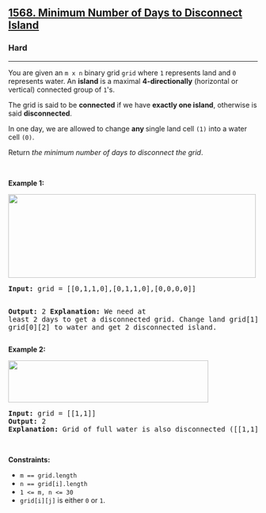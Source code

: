 <h2><a href="https://leetcode.com/problems/minimum-number-of-days-to-disconnect-island/">1568. Minimum Number of Days to Disconnect Island</a></h2><h3>Hard</h3><hr><div bis_skin_checked="1"><p>You are given an <code>m x n</code> binary grid <code>grid</code> where <code>1</code> represents land and <code>0</code> represents water. An <strong>island</strong> is a maximal <strong>4-directionally</strong> (horizontal or vertical) connected group of <code>1</code>'s.</p>

<p>The grid is said to be <strong>connected</strong> if we have <strong>exactly one island</strong>, otherwise is said <strong>disconnected</strong>.</p>

<p>In one day, we are allowed to change <strong>any </strong>single land cell <code>(1)</code> into a water cell <code>(0)</code>.</p>

<p>Return <em>the minimum number of days to disconnect the grid</em>.</p>

<p>&nbsp;</p>
<p><strong class="example">Example 1:</strong></p>
<img alt="" src="https://assets.leetcode.com/uploads/2021/12/24/land1.jpg" style="width: 500px; height: 169px;">
<pre><strong>Input:</strong> grid = [[0,1,1,0],[0,1,1,0],[0,0,0,0]]

<strong>Output:</strong> 2
<strong>Explanation:</strong> We need at least 2 days to get a disconnected grid.
Change land grid[1][1] and grid[0][2] to water and get 2 disconnected island.
</pre>

<p><strong class="example">Example 2:</strong></p>
<img alt="" src="https://assets.leetcode.com/uploads/2021/12/24/land2.jpg" style="width: 404px; height: 85px;">
<pre><strong>Input:</strong> grid = [[1,1]]
<strong>Output:</strong> 2
<strong>Explanation:</strong> Grid of full water is also disconnected ([[1,1]] -&gt; [[0,0]]), 0 islands.
</pre>

<p>&nbsp;</p>
<p><strong>Constraints:</strong></p>

<ul>
	<li><code>m == grid.length</code></li>
	<li><code>n == grid[i].length</code></li>
	<li><code>1 &lt;= m, n &lt;= 30</code></li>
	<li><code>grid[i][j]</code> is either <code>0</code> or <code>1</code>.</li>
</ul>
</div>